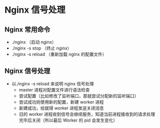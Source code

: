 # Nginx 信号处理

## Nginx 常用命令

- ./nginx （启动 nginx）
- ./nginx -s stop （终止 nginx）
- ./nginx -s reload （重新加载 nginx 的配置文件）

## Nginx 信号处理

- 以./nginx -s reload 来说明 nginx 信号处理
  - master 进程对配置文件进行语法检查
  - 尝试配置（比如修改了监听端口，那就尝试分配新的监听端口）
  - 尝试成功则使用新的配置，新建 worker 进程
  - 新建成功，给就得 worker 进程发送关闭消息
  - 旧的 worker 进程收到信号会继续服务，知道当前进程接收到的请求处理完毕后关闭（所以最后 Worker 的 pid 会发生变化）
